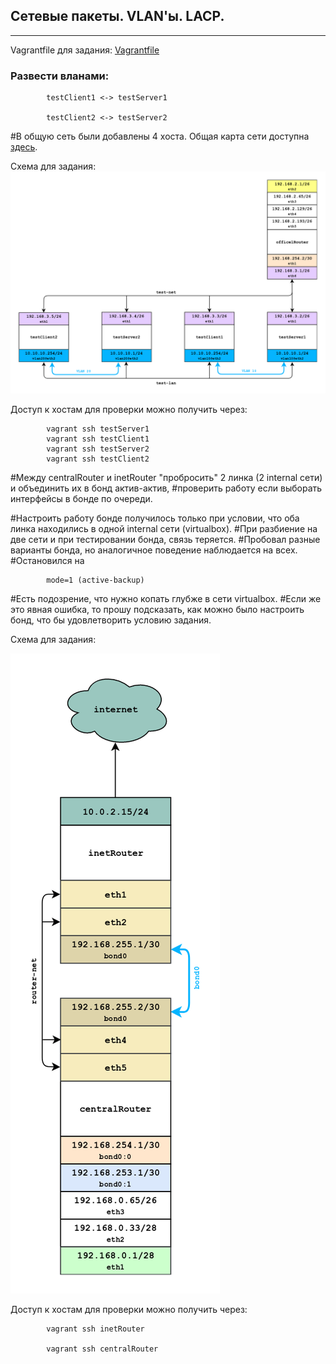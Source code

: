 
## Сетевые пакеты. VLAN'ы. LACP.
-------------
Vagrantfile для задания: [Vagrantfile](./Vagrantfile)
### Развести вланами:

            testClient1 <-> testServer1

            testClient2 <-> testServer2

#В общую сеть были добавлены 4 хоста. Общая карта сети доступна [здесь](https://github.com/Konstantin0607/VLANs/blob/master/full-map.png).

Схема для задания:
<a href="https://github.com/Konstantin0607/VLANs/blob/master/vlan.png" rel="Click!">![map](./vlan.png)</a>

Доступ к хостам для проверки можно получить через:

            vagrant ssh testServer1
            vagrant ssh testClient1
            vagrant ssh testServer2
            vagrant ssh testClient2


#Между centralRouter и inetRouter "пробросить" 2 линка (2 internal сети) и объединить их в бонд актив-актив, 
#проверить работу если выборать интерфейсы в бонде по очереди.

#Настроить работу бонде получилось только при условии, что оба линка находились в одной internal сети (virtualbox).
#При разбиение на две сети и при тестировании бонда, связь теряется.
#Пробовал разные варианты бонда, но аналогичное поведение наблюдается на всех. 
#Остановился на 
 
            mode=1 (active-backup)

#Есть подозрение, что нужно копать глубже в сети virtualbox. 
#Если же это явная ошибка, то прошу подсказать, как можно было настроить бонд, что бы удовлетворить условию задания.

Схема для задания:

<a href="https://github.com/Konstantin0607/VLANs/blob/master/bonding.png" rel="Click!">![map](./bonding.png)</a>

Доступ к хостам для проверки можно получить через:

            vagrant ssh inetRouter

            vagrant ssh centralRouter
